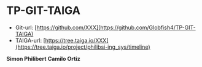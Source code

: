   # TP-GIT-TAIGA

  * Git-url: [https://github.com/XXX](https://github.com/Globfish4/TP-GIT-TAIGA)
  * TAIGA-url: [https://tree.taiga.io/XXX](https://tree.taiga.io/project/philibsi-ing_sys/timeline)


**Simon Philibert**
**Camilo Ortiz**


